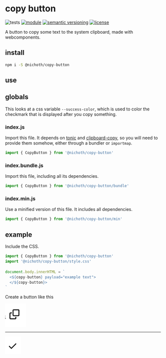 # copy button
![tests](https://github.com/nichoth/copy-button/actions/workflows/nodejs.yml/badge.svg)
[![module](https://img.shields.io/badge/module-ESM-blue?style=flat-square)](README.md)
[![semantic versioning](https://img.shields.io/badge/semver-2.0.0-blue?logo=semver&style=flat-square)](https://semver.org/)
[![license](https://img.shields.io/badge/license-MIT-brightgreen.svg?style=flat-square)](LICENSE)

A button to copy some text to the system clipboard, made with webcomponents.

## install
```sh
npm i -S @nichoth/copy-button
```

## use

## globals
This looks at a css variable `--success-color`, which is used to color the checkmark that is displayed after you copy something.

### index.js
Import this file. It depends on [tonic](https://github.com/nichoth/tonic) and [clipboard-copy](https://github.com/feross/clipboard-copy), so you will need to provide them somehow, either through a bundler or `importmap`.

```js
import { CopyButton } from '@nichoth/copy-button'
```

### index.bundle.js
Import this file, including all its dependencies.

```js
import { CopyButton } from '@nichoth/copy-button/bundle'
```

### index.min.js
Use a minified version of this file. It includes all dependencies.

```js
import { CopyButton } from '@nichoth/copy-button/min'
```

## example
Include the CSS.

```js
import { CopyButton } from '@nichoth/copy-button'
import '@nichoth/copy-button/style.css'

document.body.innerHTML = `
  <${copy-button} payload="example text">
  </${copy-button}>
`
```

Create a button like this

![screenshot of the button, pre-click](image.png)

-------

![screenshot of the button, post-click](image-1.png)
